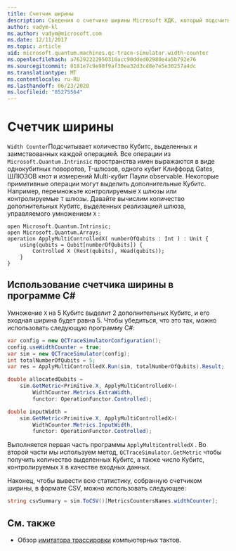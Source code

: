 ```yaml
---
title: Счетчик ширины
description: Сведения о счетчике ширины Microsoft КДК, который подсчитывает количество Кубитс, выделенных и заимствованных каждой операцией в тактовой программе.
author: vadym-kl
ms.author: vadym@microsoft.com
ms.date: 12/11/2017
ms.topic: article
uid: microsoft.quantum.machines.qc-trace-simulator.width-counter
ms.openlocfilehash: a76292222950310acc90dded02980e4a5b792e76
ms.sourcegitcommit: 0181e7c9e98f9af30ea32d3cd8e7e5e30257a4dc
ms.translationtype: MT
ms.contentlocale: ru-RU
ms.lasthandoff: 06/23/2020
ms.locfileid: "85275564"
---
```

# <a name="width-counter"></a>Счетчик ширины

`Width Counter`Подсчитывает количество Кубитс, выделенных и заимствованных каждой операцией.
Все операции из `Microsoft.Quantum.Intrinsic` пространства имен выражаются в виде однокубитных поворотов, T-шлюзов, одного кубит Клиффорд Gates, ШЛЮЗОВ кнот и измерений Multi-кубит Паули observable. Некоторые примитивные операции могут выделить дополнительные Кубитс. Например, перемножьте контролируемые `X` шлюзы или контролируемые `T` шлюзы. Давайте вычислим количество дополнительных Кубитс, выделенных реализацией шлюза, управляемого умножением `X` :

```qsharp
open Microsoft.Quantum.Intrinsic;
open Microsoft.Quantum.Arrays;
operation ApplyMultiControlledX( numberOfQubits : Int ) : Unit {
    using(qubits = Qubit[numberOfQubits]) {
        Controlled X (Rest(qubits), Head(qubits));
    } 
}
```

## <a name="using-width-counter-within-a-c-program"></a>Использование счетчика ширины в программе C#

Умножение `X` на 5 Кубитс выделит 2 дополнительных Кубитс, и его входная ширина будет равна 5. Чтобы убедиться, что это так, можно использовать следующую программу C#:

```csharp 
var config = new QCTraceSimulatorConfiguration();
config.useWidthCounter = true;
var sim = new QCTraceSimulator(config);
int totalNumberOfQubits = 5;
var res = ApplyMultiControlledX.Run(sim, totalNumberOfQubits).Result;

double allocatedQubits = 
    sim.GetMetric<Primitive.X, ApplyMultiControlledX>(
        WidthCounter.Metrics.ExtraWidth,
        functor: OperationFunctor.Controlled); 

double inputWidth =
    sim.GetMetric<Primitive.X, ApplyMultiControlledX>(
        WidthCounter.Metrics.InputWidth,
        functor: OperationFunctor.Controlled);
```

Выполняется первая часть программы `ApplyMultiControlledX` . Во второй части мы используем метод, `QCTraceSimulator.GetMetric` чтобы получить количество выделенных Кубитс, а также число Кубитс, контролируемых `X` в качестве входных данных. 

Наконец, чтобы вывести всю статистику, собранную счетчиком ширины, в формате CSV, можно использовать следующее:
```csharp
string csvSummary = sim.ToCSV()[MetricsCountersNames.widthCounter];
```

## <a name="see-also"></a>См. также ##

- Обзор [имитатора трассировки](xref:microsoft.quantum.machines.qc-trace-simulator.intro) компьютерных тактов.
